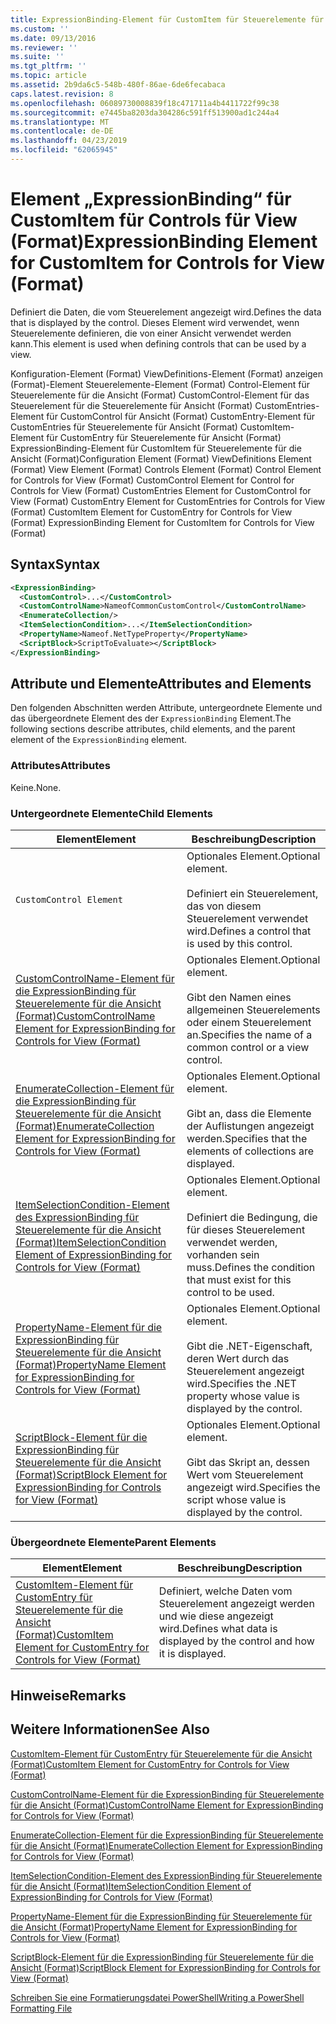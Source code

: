 ```yaml
---
title: ExpressionBinding-Element für CustomItem für Steuerelemente für die Ansicht (Format) | Microsoft-Dokumentation
ms.custom: ''
ms.date: 09/13/2016
ms.reviewer: ''
ms.suite: ''
ms.tgt_pltfrm: ''
ms.topic: article
ms.assetid: 2b9da6c5-548b-480f-86ae-6de6fecabaca
caps.latest.revision: 8
ms.openlocfilehash: 06089730008839f18c471711a4b4411722f99c38
ms.sourcegitcommit: e7445ba8203da304286c591ff513900ad1c244a4
ms.translationtype: MT
ms.contentlocale: de-DE
ms.lasthandoff: 04/23/2019
ms.locfileid: "62065945"
---
```

# <a name="expressionbinding-element-for-customitem-for-controls-for-view-format"></a><span data-ttu-id="a5f1b-102">Element „ExpressionBinding“ für CustomItem für Controls für View (Format)</span><span class="sxs-lookup"><span data-stu-id="a5f1b-102">ExpressionBinding Element for CustomItem for Controls for View (Format)</span></span>

<span data-ttu-id="a5f1b-103">Definiert die Daten, die vom Steuerelement angezeigt wird.</span><span class="sxs-lookup"><span data-stu-id="a5f1b-103">Defines the data that is displayed by the control.</span></span> <span data-ttu-id="a5f1b-104">Dieses Element wird verwendet, wenn Steuerelemente definieren, die von einer Ansicht verwendet werden kann.</span><span class="sxs-lookup"><span data-stu-id="a5f1b-104">This element is used when defining controls that can be used by a view.</span></span>

<span data-ttu-id="a5f1b-105">Konfiguration-Element (Format) ViewDefinitions-Element (Format) anzeigen (Format)-Element Steuerelemente-Element (Format) Control-Element für Steuerelemente für die Ansicht (Format) CustomControl-Element für das Steuerelement für die Steuerelemente für Ansicht (Format) CustomEntries-Element für CustomControl für Ansicht (Format) CustomEntry-Element für CustomEntries für Steuerelemente für Ansicht (Format) CustomItem-Element für CustomEntry für Steuerelemente für Ansicht (Format) ExpressionBinding-Element für CustomItem für Steuerelemente für die Ansicht (Format)</span><span class="sxs-lookup"><span data-stu-id="a5f1b-105">Configuration Element (Format) ViewDefinitions Element (Format) View Element (Format) Controls Element (Format) Control Element for Controls for View (Format) CustomControl Element for Control for Controls for View (Format) CustomEntries Element for CustomControl for View (Format) CustomEntry Element for CustomEntries for Controls for View (Format) CustomItem Element for CustomEntry for Controls for View (Format) ExpressionBinding Element for CustomItem for Controls for View (Format)</span></span>

## <a name="syntax"></a><span data-ttu-id="a5f1b-106">Syntax</span><span class="sxs-lookup"><span data-stu-id="a5f1b-106">Syntax</span></span>

```xml
<ExpressionBinding>
  <CustomControl>...</CustomControl>
  <CustomControlName>NameofCommonCustomControl</CustomControlName>
  <EnumerateCollection/>
  <ItemSelectionCondition>...</ItemSelectionCondition>
  <PropertyName>Nameof.NetTypeProperty</PropertyName>
  <ScriptBlock>ScriptToEvaluate></ScriptBlock>
</ExpressionBinding>
```

## <a name="attributes-and-elements"></a><span data-ttu-id="a5f1b-107">Attribute und Elemente</span><span class="sxs-lookup"><span data-stu-id="a5f1b-107">Attributes and Elements</span></span>

<span data-ttu-id="a5f1b-108">Den folgenden Abschnitten werden Attribute, untergeordnete Elemente und das übergeordnete Element des der `ExpressionBinding` Element.</span><span class="sxs-lookup"><span data-stu-id="a5f1b-108">The following sections describe attributes, child elements, and the parent element of the `ExpressionBinding` element.</span></span>

### <a name="attributes"></a><span data-ttu-id="a5f1b-109">Attributes</span><span class="sxs-lookup"><span data-stu-id="a5f1b-109">Attributes</span></span>

<span data-ttu-id="a5f1b-110">Keine.</span><span class="sxs-lookup"><span data-stu-id="a5f1b-110">None.</span></span>

### <a name="child-elements"></a><span data-ttu-id="a5f1b-111">Untergeordnete Elemente</span><span class="sxs-lookup"><span data-stu-id="a5f1b-111">Child Elements</span></span>

|<span data-ttu-id="a5f1b-112">Element</span><span class="sxs-lookup"><span data-stu-id="a5f1b-112">Element</span></span>|<span data-ttu-id="a5f1b-113">Beschreibung</span><span class="sxs-lookup"><span data-stu-id="a5f1b-113">Description</span></span>|
|-------------|-----------------|
|`CustomControl Element`|<span data-ttu-id="a5f1b-114">Optionales Element.</span><span class="sxs-lookup"><span data-stu-id="a5f1b-114">Optional element.</span></span><br /><br /> <span data-ttu-id="a5f1b-115">Definiert ein Steuerelement, das von diesem Steuerelement verwendet wird.</span><span class="sxs-lookup"><span data-stu-id="a5f1b-115">Defines a control that is used by this control.</span></span>|
|[<span data-ttu-id="a5f1b-116">CustomControlName-Element für die ExpressionBinding für Steuerelemente für die Ansicht (Format)</span><span class="sxs-lookup"><span data-stu-id="a5f1b-116">CustomControlName Element for ExpressionBinding for Controls for View (Format)</span></span>](./customcontrolname-element-for-expressionbinding-for-controls-for-view-format.md)|<span data-ttu-id="a5f1b-117">Optionales Element.</span><span class="sxs-lookup"><span data-stu-id="a5f1b-117">Optional element.</span></span><br /><br /> <span data-ttu-id="a5f1b-118">Gibt den Namen eines allgemeinen Steuerelements oder einem Steuerelement an.</span><span class="sxs-lookup"><span data-stu-id="a5f1b-118">Specifies the name of a common control or a view control.</span></span>|
|[<span data-ttu-id="a5f1b-119">EnumerateCollection-Element für die ExpressionBinding für Steuerelemente für die Ansicht (Format)</span><span class="sxs-lookup"><span data-stu-id="a5f1b-119">EnumerateCollection Element for ExpressionBinding for Controls for View (Format)</span></span>](./enumeratecollection-element-for-expressionbinding-for-controls-for-view-format.md)|<span data-ttu-id="a5f1b-120">Optionales Element.</span><span class="sxs-lookup"><span data-stu-id="a5f1b-120">Optional element.</span></span><br /><br /> <span data-ttu-id="a5f1b-121">Gibt an, dass die Elemente der Auflistungen angezeigt werden.</span><span class="sxs-lookup"><span data-stu-id="a5f1b-121">Specifies that the elements of collections are displayed.</span></span>|
|[<span data-ttu-id="a5f1b-122">ItemSelectionCondition-Element des ExpressionBinding für Steuerelemente für die Ansicht (Format)</span><span class="sxs-lookup"><span data-stu-id="a5f1b-122">ItemSelectionCondition Element of ExpressionBinding for Controls for View (Format)</span></span>](./itemselectioncondition-element-for-expressionbinding-for-controls-for-view-format.md)|<span data-ttu-id="a5f1b-123">Optionales Element.</span><span class="sxs-lookup"><span data-stu-id="a5f1b-123">Optional element.</span></span><br /><br /> <span data-ttu-id="a5f1b-124">Definiert die Bedingung, die für dieses Steuerelement verwendet werden, vorhanden sein muss.</span><span class="sxs-lookup"><span data-stu-id="a5f1b-124">Defines the condition that must exist for this control to be used.</span></span>|
|[<span data-ttu-id="a5f1b-125">PropertyName-Element für die ExpressionBinding für Steuerelemente für die Ansicht (Format)</span><span class="sxs-lookup"><span data-stu-id="a5f1b-125">PropertyName Element for ExpressionBinding for Controls for View (Format)</span></span>](./propertyname-element-for-expressionbinding-for-controls-for-view-format.md)|<span data-ttu-id="a5f1b-126">Optionales Element.</span><span class="sxs-lookup"><span data-stu-id="a5f1b-126">Optional element.</span></span><br /><br /> <span data-ttu-id="a5f1b-127">Gibt die .NET-Eigenschaft, deren Wert durch das Steuerelement angezeigt wird.</span><span class="sxs-lookup"><span data-stu-id="a5f1b-127">Specifies the .NET property whose value is displayed by the control.</span></span>|
|[<span data-ttu-id="a5f1b-128">ScriptBlock-Element für die ExpressionBinding für Steuerelemente für die Ansicht (Format)</span><span class="sxs-lookup"><span data-stu-id="a5f1b-128">ScriptBlock Element for ExpressionBinding for Controls for View (Format)</span></span>](./scriptblock-element-for-expressionbinding-for-controls-for-view-format.md)|<span data-ttu-id="a5f1b-129">Optionales Element.</span><span class="sxs-lookup"><span data-stu-id="a5f1b-129">Optional element.</span></span><br /><br /> <span data-ttu-id="a5f1b-130">Gibt das Skript an, dessen Wert vom Steuerelement angezeigt wird.</span><span class="sxs-lookup"><span data-stu-id="a5f1b-130">Specifies the script whose value is displayed by the control.</span></span>|

### <a name="parent-elements"></a><span data-ttu-id="a5f1b-131">Übergeordnete Elemente</span><span class="sxs-lookup"><span data-stu-id="a5f1b-131">Parent Elements</span></span>

|<span data-ttu-id="a5f1b-132">Element</span><span class="sxs-lookup"><span data-stu-id="a5f1b-132">Element</span></span>|<span data-ttu-id="a5f1b-133">Beschreibung</span><span class="sxs-lookup"><span data-stu-id="a5f1b-133">Description</span></span>|
|-------------|-----------------|
|[<span data-ttu-id="a5f1b-134">CustomItem-Element für CustomEntry für Steuerelemente für die Ansicht (Format)</span><span class="sxs-lookup"><span data-stu-id="a5f1b-134">CustomItem Element for CustomEntry for Controls for View (Format)</span></span>](./customitem-element-for-customentry-for-controls-for-view-format.md)|<span data-ttu-id="a5f1b-135">Definiert, welche Daten vom Steuerelement angezeigt werden und wie diese angezeigt wird.</span><span class="sxs-lookup"><span data-stu-id="a5f1b-135">Defines what data is displayed by the control and how it is displayed.</span></span>|

## <a name="remarks"></a><span data-ttu-id="a5f1b-136">Hinweise</span><span class="sxs-lookup"><span data-stu-id="a5f1b-136">Remarks</span></span>

## <a name="see-also"></a><span data-ttu-id="a5f1b-137">Weitere Informationen</span><span class="sxs-lookup"><span data-stu-id="a5f1b-137">See Also</span></span>

[<span data-ttu-id="a5f1b-138">CustomItem-Element für CustomEntry für Steuerelemente für die Ansicht (Format)</span><span class="sxs-lookup"><span data-stu-id="a5f1b-138">CustomItem Element for CustomEntry for Controls for View (Format)</span></span>](./customitem-element-for-customentry-for-controls-for-view-format.md)

[<span data-ttu-id="a5f1b-139">CustomControlName-Element für die ExpressionBinding für Steuerelemente für die Ansicht (Format)</span><span class="sxs-lookup"><span data-stu-id="a5f1b-139">CustomControlName Element for ExpressionBinding for Controls for View (Format)</span></span>](./customcontrolname-element-for-expressionbinding-for-controls-for-view-format.md)

[<span data-ttu-id="a5f1b-140">EnumerateCollection-Element für die ExpressionBinding für Steuerelemente für die Ansicht (Format)</span><span class="sxs-lookup"><span data-stu-id="a5f1b-140">EnumerateCollection Element for ExpressionBinding for Controls for View (Format)</span></span>](./enumeratecollection-element-for-expressionbinding-for-controls-for-view-format.md)

[<span data-ttu-id="a5f1b-141">ItemSelectionCondition-Element des ExpressionBinding für Steuerelemente für die Ansicht (Format)</span><span class="sxs-lookup"><span data-stu-id="a5f1b-141">ItemSelectionCondition Element of ExpressionBinding for Controls for View (Format)</span></span>](./itemselectioncondition-element-for-expressionbinding-for-controls-for-view-format.md)

[<span data-ttu-id="a5f1b-142">PropertyName-Element für die ExpressionBinding für Steuerelemente für die Ansicht (Format)</span><span class="sxs-lookup"><span data-stu-id="a5f1b-142">PropertyName Element for ExpressionBinding for Controls for View (Format)</span></span>](./propertyname-element-for-expressionbinding-for-controls-for-view-format.md)

[<span data-ttu-id="a5f1b-143">ScriptBlock-Element für die ExpressionBinding für Steuerelemente für die Ansicht (Format)</span><span class="sxs-lookup"><span data-stu-id="a5f1b-143">ScriptBlock Element for ExpressionBinding for Controls for View (Format)</span></span>](./scriptblock-element-for-expressionbinding-for-controls-for-view-format.md)

[<span data-ttu-id="a5f1b-144">Schreiben Sie eine Formatierungsdatei PowerShell</span><span class="sxs-lookup"><span data-stu-id="a5f1b-144">Writing a PowerShell Formatting File</span></span>](./writing-a-powershell-formatting-file.md)
